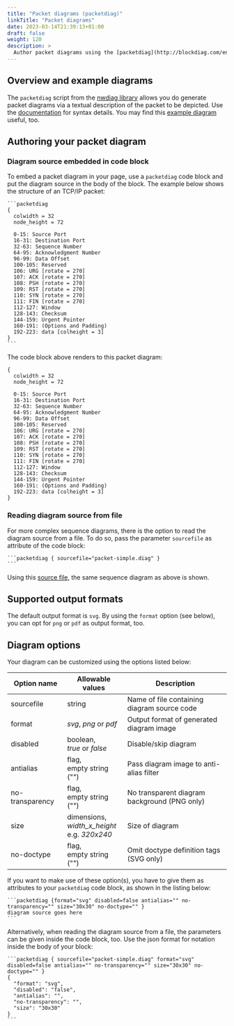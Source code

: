 ```yaml
---
title: "Packet diagrams (packetdiag)"
linkTitle: "Packet diagrams"
date: 2023-03-14T21:39:13+01:00
draft: false
weight: 120
description: >
  Author packet diagrams using the [packetdiag](http://blockdiag.com/en/nwdiag/) library.
---
```

## Overview and example diagrams

The `packetdiag` script from the [nwdiag library](https://github.com/blockdiag/nwdiag/tree/master/src/packetdiag) allows you do generate packet diagrams via a textual description of the packet to be depicted. Use the [documentation](http://blockdiag.com/en/nwdiag/packetdiag-examples.html) for syntax details.
You may find this [example diagram](https://github.com/blockdiag/nwdiag/tree/master/examples/packetdiag) useful, too.

## Authoring your packet diagram

### Diagram source embedded in code block

To embed a packet diagram in your page, use a `packetdiag` code block and put the diagram source in the body of the block. The example below shows the structure of an TCP/IP packet: 

````
```packetdiag
{
  colwidth = 32
  node_height = 72

  0-15: Source Port
  16-31: Destination Port
  32-63: Sequence Number
  64-95: Acknowledgment Number
  96-99: Data Offset
  100-105: Reserved
  106: URG [rotate = 270]
  107: ACK [rotate = 270]
  108: PSH [rotate = 270]
  109: RST [rotate = 270]
  110: SYN [rotate = 270]
  111: FIN [rotate = 270]
  112-127: Window
  128-143: Checksum
  144-159: Urgent Pointer
  160-191: (Options and Padding)
  192-223: data [colheight = 3]
}
```
````

The code block above renders to this packet diagram:

```packetdiag
{
  colwidth = 32
  node_height = 72

  0-15: Source Port
  16-31: Destination Port
  32-63: Sequence Number
  64-95: Acknowledgment Number
  96-99: Data Offset
  100-105: Reserved
  106: URG [rotate = 270]
  107: ACK [rotate = 270]
  108: PSH [rotate = 270]
  109: RST [rotate = 270]
  110: SYN [rotate = 270]
  111: FIN [rotate = 270]
  112-127: Window
  128-143: Checksum
  144-159: Urgent Pointer
  160-191: (Options and Padding)
  192-223: data [colheight = 3]
}
```

### Reading diagram source from file

For more complex sequence diagrams, there is the option to read the diagram source from a file. To do so, pass the parameter `sourcefile` as attribute of the code block:

````
```packetdiag { sourcefile="packet-simple.diag" }
```
````

Using this [source file](packet-simple.diag), the same sequence diagram as above is shown.

## Supported output formats

The default output format is `svg`. By using the `format` option (see below), you can opt for `png` or `pdf` as output format, too. 

## Diagram options

Your diagram can be customized using the options listed below: 

| Option name     | Allowable values                                  | Description                                  |
|-----------------|---------------------------------------------------|----------------------------------------------|
| sourcefile      | string                                            | Name of file containing diagram source code  |
| format          | _svg_, _png_ or _pdf_                             | Output format of generated diagram image     |
| disabled        | boolean,<br>_true_ or _false_                     | Disable/skip diagram                         |
| antialias       | flag,<br>empty string ("")                        | Pass diagram image to anti-alias filter      |
| no-transparency | flag,<br>empty string ("")                        | No transparent diagram background (PNG only) |
| size            | dimensions,<br>_width_x_height_<br>e.g. _320x240_ | Size of diagram                              |
| no-doctype      | flag,<br>empty string ("")                        | Omit doctype definition tags (SVG only)      |

If you want to make use of these option(s), you have to give them as attributes to your `packetdiag` code block, as shown in the listing below:

````
```packetdiag {format="svg" disabled=false antialias="" no-transparency="" size="30x30" no-doctype="" }
diagram source goes here
```
````

Alternatively, when reading the diagram source from a file, the parameters can be given inside the code block, too. Use the json format for notation inside the body of your block:

````
```packetdiag { sourcefile="packet-simple.diag" format="svg" disabled=false antialias="" no-transparency="" size="30x30" no-doctype="" }
{
  "format": "svg",
  "disabled": "false",
  "antialias": "",
  "no-transparency": "",
  "size": "30x30"
}
```
````
